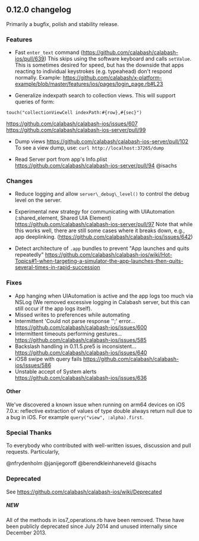 ## 0.12.0 changelog

Primarily a bugfix, polish and stability release.

### Features

* Fast `enter_text` command (https://github.com/calabash/calabash-ios/pull/639)
This skips using the software keyboard and calls `setValue`. This is sometimes desired for speed, 
but has the downside that apps reacting to individual keystrokes (e.g. typeahead) don't respond normally.
Example: https://github.com/calabash/x-platform-example/blob/master/features/ios/pages/login_page.rb#L23 


* Generalize indexpath search to collection views. This will support queries of form:

`touch("collectionViewCell indexPath:#{row},#{sec}")`

https://github.com/calabash/calabash-ios/issues/607
https://github.com/calabash/calabash-ios-server/pull/99


* Dump views https://github.com/calabash/calabash-ios-server/pull/102
To see a view dump, use: `curl http://localhost:37265/dump`

* Read Server port from app's Info.plist https://github.com/calabash/calabash-ios-server/pull/94 @isachs

### Changes

* Reduce logging and allow `server\_debug\_level()` to control the debug level on the server.

* Experimental new strategy for communicating with UIAutomation (:shared_element, Shared UIA Element)
https://github.com/calabash/calabash-ios-server/pull/97
Note that while this works well, there are still some cases where it breaks down, e.g., app deeplinking.
(https://github.com/calabash/calabash-ios/issues/642)

* Detect architecture of `.app` bundles to prevent "App launches and quits repeatedly"
https://github.com/calabash/calabash-ios/wiki/Hot-Topics#1-when-targeting-a-simulator-the-app-launches-then-quits-several-times-in-rapid-succession


### Fixes

- App hanging when UIAutomation is active and the app logs too much via NSLog (We removed excessive logging in Calabash server, 
but this can still occur if the app logs itself).
- Missed writes to preferences while automating
- Intermittent 'Could not parse response '';' error... https://github.com/calabash/calabash-ios/issues/600
- Intermittent timeouts performing gestures... https://github.com/calabash/calabash-ios/issues/585
- Backslash handling in 0.11.5.pre5 is inconsistent... https://github.com/calabash/calabash-ios/issues/640
- iOS8 swipe with query fails https://github.com/calabash/calabash-ios/issues/586
- Unstable accept of System alerts https://github.com/calabash/calabash-ios/issues/636

#### Other

We've discovered a known issue when running on arm64 devices on iOS 7.0.x: reflective extraction of values of type double always 
return null due to a bug in iOS. For example `query("view", :alpha).first`.


### Special Thanks

To everybody who contributed with well-written issues, discussion and pull requests. Particularly, 

@nfrydenholm
@janijegoroff
@berendkleinhaneveld
@isachs

### Deprecated

See https://github.com/calabash/calabash-ios/wiki/Deprecated

##### NEW

All of the methods in ios7_operations.rb have been removed.  These have been
publicly deprecated since July 2014 and unused internally since December 2013.


